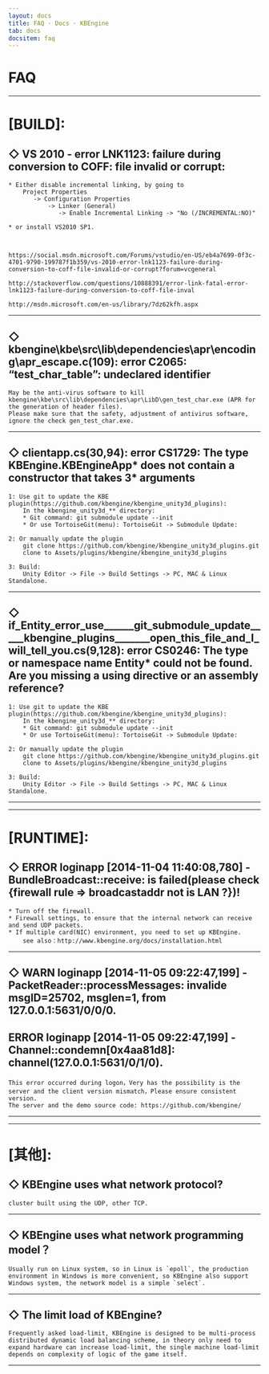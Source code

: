 ```yaml
---
layout: docs
title: FAQ · Docs · KBEngine
tab: docs
docsitem: faq
---
```


FAQ
========

-----------------------------------------------------

[BUILD]:
========


◇ VS 2010 - error LNK1123: failure during conversion to COFF: file invalid or corrupt:
-----------------

	* Either disable incremental linking, by going to 
		Project Properties 
		   -> Configuration Properties 
		       -> Linker (General) 
		          -> Enable Incremental Linking -> "No (/INCREMENTAL:NO)"

	* or install VS2010 SP1.
	


	https://social.msdn.microsoft.com/Forums/vstudio/en-US/eb4a7699-0f3c-4701-9790-199787f1b359/vs-2010-error-lnk1123-failure-during-conversion-to-coff-file-invalid-or-corrupt?forum=vcgeneral

	http://stackoverflow.com/questions/10888391/error-link-fatal-error-lnk1123-failure-during-conversion-to-coff-file-inval

	http://msdn.microsoft.com/en-us/library/7dz62kfh.aspx


-----------------------------------------------------


◇ kbengine\kbe\src\lib\dependencies\apr\encoding\apr_escape.c(109): error C2065: “test_char_table”: undeclared identifier
--------------------

	May be the anti-virus software to kill kbengine\kbe\src\lib\dependencies\apr\LibD\gen_test_char.exe (APR for the generation of header files).
	Please make sure that the safety, adjustment of antivirus software, ignore the check gen_test_char.exe.

-----------------------------------------------------


◇ clientapp.cs(30,94): error CS1729: The type KBEngine.KBEngineApp* does not contain a constructor that takes 3* arguments
-------------------

	1: Use git to update the KBE plugin(https://github.com/kbengine/kbengine_unity3d_plugins):
		In the kbengine_unity3d_** directory:
		* Git command: git submodule update --init
		* Or use TortoiseGit(menu): TortoiseGit -> Submodule Update:

	2: Or manually update the plugin
		git clone https://github.com/kbengine/kbengine_unity3d_plugins.git
		clone to Assets/plugins/kbengine/kbengine_unity3d_plugins

	3: Build:
		Unity Editor -> File -> Build Settings -> PC, MAC & Linux Standalone.

-----------------------------------------------------

◇ if_Entity_error_use______git_submodule_update_____kbengine_plugins_______open_this_file_and_I_will_tell_you.cs(9,128): error CS0246: The type or namespace name Entity* could not be found. Are you missing a using directive or an assembly reference?
----------------------

	1: Use git to update the KBE plugin(https://github.com/kbengine/kbengine_unity3d_plugins):
		In the kbengine_unity3d_** directory:
		* Git command: git submodule update --init
		* Or use TortoiseGit(menu): TortoiseGit -> Submodule Update:

	2: Or manually update the plugin
		git clone https://github.com/kbengine/kbengine_unity3d_plugins.git
		clone to Assets/plugins/kbengine/kbengine_unity3d_plugins

	3: Build:
		Unity Editor -> File -> Build Settings -> PC, MAC & Linux Standalone.


-----------------------------------------------------


-----------------------------------------------------

[RUNTIME]:
========


◇ ERROR loginapp [2014-11-04 11:40:08,780] - BundleBroadcast::receive: is failed(please check {firewall rule => broadcastaddr not is LAN ?})!
---------------------
	* Turn off the firewall.
	* Firewall settings, to ensure that the internal network can receive and send UDP packets.
	* If multiple card(NIC) environment, you need to set up KBEngine.
		see also：http://www.kbengine.org/docs/installation.html


-----------------------------------------------------


◇ WARN loginapp [2014-11-05 09:22:47,199] - PacketReader::processMessages: invalide msgID=25702, msglen=1, from 127.0.0.1:5631/0/0/0.
--------------------

ERROR loginapp [2014-11-05 09:22:47,199] - Channel::condemn[0x4aa81d8]: channel(127.0.0.1:5631/0/1/0).
--------------------

	This error occurred during logon，Very has the possibility is the server and the client version mismatch，Please ensure consistent version. 
	The server and the demo source code: https://github.com/kbengine/


-----------------------------------------------------

-----------------------------------------------------


[其他]:
========

◇ KBEngine uses what network protocol?
---------------------

	cluster built using the UDP, other TCP.



-----------------------------------------------------

◇ KBEngine uses what network programming model？
---------------------

	Usually run on Linux system, so in Linux is `epoll`, the production environment in Windows is more convenient, so KBEngine also support Windows system, the network model is a simple `select`.



-----------------------------------------------------

◇ The limit load of KBEngine?
---------------------

	Frequently asked load-limit, KBEngine is designed to be multi-process distributed dynamic load balancing scheme, in theory only need to expand hardware can increase load-limit, the single machine load-limit depends on complexity of logic of the game itself.



-----------------------------------------------------